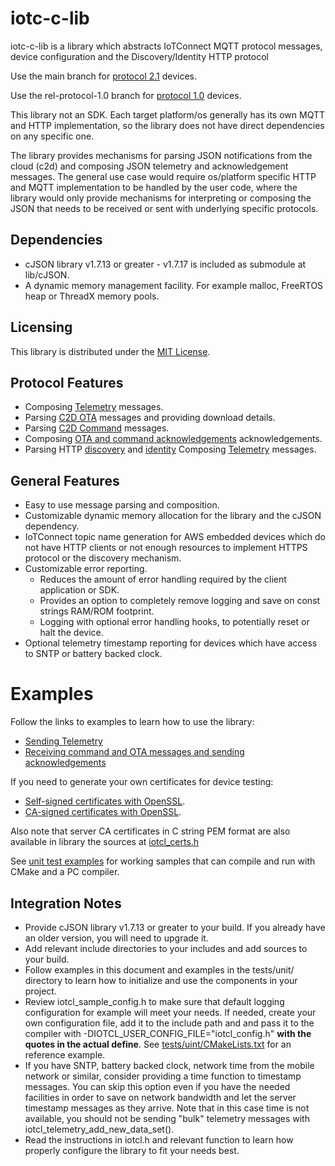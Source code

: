 # iotc-c-lib

iotc-c-lib is a library which abstracts IoTConnect MQTT protocol messages,
device configuration and the Discovery/Identity HTTP protocol

Use the main branch for [protocol 2.1](https://docs.iotconnect.io/iotconnect/sdk/message-protocol/device-message-2-1/) devices.

Use the rel-protocol-1.0 branch for [protocol 1.0](https://docs.iotconnect.io/iotconnect/sdk/message-protocol/device-message-1-0/) devices.

This library not an SDK. Each target platform/os generally has its own MQTT and HTTP 
implementation, so the library does not have direct dependencies on any specific one. 

The library provides mechanisms for parsing JSON notifications from the cloud (c2d) and composing JSON
telemetry and acknowledgement messages. The general use case would require os/platform specific HTTP 
and MQTT implementation to be handled by the user code, where the library would only provide mechanisms
for interpreting or composing the JSON that needs to be received or sent with underlying specific 
protocols.

## Dependencies

* cJSON library v1.7.13 or greater - v1.7.17 is included as submodule at lib/cJSON.
* A dynamic memory management facility. For example malloc, FreeRTOS heap or ThreadX memory pools. 

## Licensing

This library is distributed under the [MIT License](LICENSE.md).

## Protocol Features

* Composing [Telemetry](https://docs.iotconnect.io/iotconnect/sdk/message-protocol/device-message-2-1/d2c-messages/#Device) messages.
* Parsing [C2D OTA](https://docs.iotconnect.io/iotconnect/sdk/message-protocol/device-message-2-1/c2d-messages/#OTA) messages and providing download details.
* Parsing [C2D Command](https://docs.iotconnect.io/iotconnect/sdk/message-protocol/device-message-2-1/c2d-messages/#Device) messages.
* Composing [OTA and command acknowledgements](https://docs.iotconnect.io/iotconnect/sdk/message-protocol/device-message-2-1/d2c-messages) acknowledgements.
* Parsing HTTP [discovery](https://docs.iotconnect.io/iotconnect/sdk/message-protocol/device-message-2-1/discovery-api/)
and [identity](https://docs.iotconnect.io/iotconnect/sdk/message-protocol/device-message-2-1/identity-api/) Composing [Telemetry](https://docs.iotconnect.io/iotconnect/sdk/message-protocol/device-message-2-1/d2c-messages/#Device) messages.

## General Features
* Easy to use message parsing and composition.
* Customizable dynamic memory allocation for the library and the cJSON dependency.
* IoTConnect topic name generation for AWS embedded devices which do not have HTTP clients or not enough resources 
 to implement HTTPS protocol or the discovery mechanism.
* Customizable error reporting.
    * Reduces the amount of error handling required by the client application or SDK.
    * Provides an option to completely remove logging and save on const strings RAM/ROM footprint.
    * Logging with optional error handling hooks, to potentially reset or halt the device.
* Optional telemetry timestamp reporting for devices which have access to SNTP or battery backed clock.  

# Examples

Follow the links to examples to learn how to use the library:
* [Sending Telemetry](docs/examples/01-telemetry.md)
* [Receiving command and OTA messages and sending acknowledgements](docs/examples/02-c2d.md)

If you need to generate your own certificates for device testing:
* [Self-signed certificates with OpenSSL](tools/cert-generation-self-signed).
* [CA-signed certificates with OpenSSL](tools/cert-generation-ca). 

Also note that server CA certificates in C string PEM format are also available in library the sources at [iotcl_certs.h](core/include/iotcl_certs.h)  

See [unit test examples](tests/unit) for working samples that can compile and run with CMake and a PC compiler.

## Integration Notes

* Provide cJSON library v1.7.13 or greater to your build. If you already have an older version, you will need to upgrade it. 
* Add relevant include directories to your includes and add sources to your build.
* Follow examples in this document and examples in the tests/unit/ directory to learn how to initialize and use the components in your project.
* Review iotcl_sample_config.h to make sure that default logging configuration for example will meet your needs.
 If needed, create your own configuration file, add it to the include path and and pass it to the compiler 
 with -DIOTCL_USER_CONFIG_FILE="iotcl_config.h" **with the quotes in the actual define**. 
 See [tests/uint/CMakeLists.txt](tests/uint/CMakeLists.txt) for an reference example.
* If you have SNTP, battery backed clock, network time from the mobile network or similar, consider providing a time function 
to timestamp messages. You can skip this option even if you have the needed facilities in order to save on network bandwidth and
let the server timestamp messages as they arrive. Note that in this case time is not available, 
you should not be sending "bulk" telemetry messages with iotcl_telemetry_add_new_data_set().
* Read the instructions in iotcl.h and relevant function to learn how properly configure the library to fit your needs best. 
 
